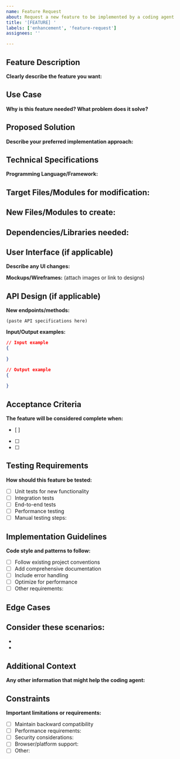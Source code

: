 ```yaml
---
name: Feature Request
about: Request a new feature to be implemented by a coding agent
title: '[FEATURE] '
labels: ['enhancement', 'feature-request']
assignees: ''

---
```


## Feature Description
**Clearly describe the feature you want:**


## Use Case
**Why is this feature needed? What problem does it solve?**


## Proposed Solution
**Describe your preferred implementation approach:**


## Technical Specifications
**Programming Language/Framework:**

**Target Files/Modules for modification:**
- 

**New Files/Modules to create:**
- 

**Dependencies/Libraries needed:**
- 

## User Interface (if applicable)
**Describe any UI changes:**


**Mockups/Wireframes:**
(attach images or link to designs)

## API Design (if applicable)
**New endpoints/methods:**
```
(paste API specifications here)
```

**Input/Output examples:**
```json
// Input example
{
  
}

// Output example
{
  
}
```

## Acceptance Criteria
**The feature will be considered complete when:**
- [ ] 
- [ ] 
- [ ] 

## Testing Requirements
**How should this feature be tested:**
- [ ] Unit tests for new functionality
- [ ] Integration tests
- [ ] End-to-end tests
- [ ] Performance testing
- [ ] Manual testing steps: 

## Implementation Guidelines
**Code style and patterns to follow:**
- [ ] Follow existing project conventions
- [ ] Add comprehensive documentation
- [ ] Include error handling
- [ ] Optimize for performance
- [ ] Other requirements: 

## Edge Cases
**Consider these scenarios:**
- 
- 
- 

## Additional Context
**Any other information that might help the coding agent:**


## Constraints
**Important limitations or requirements:**
- [ ] Maintain backward compatibility
- [ ] Performance requirements: 
- [ ] Security considerations: 
- [ ] Browser/platform support: 
- [ ] Other: 